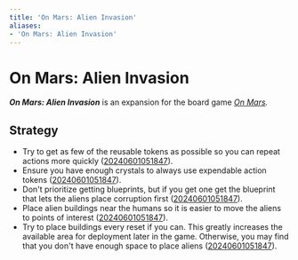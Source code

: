 ```yaml
---
title: 'On Mars: Alien Invasion'
aliases:
- 'On Mars: Alien Invasion'
---
```


# On Mars: Alien Invasion

_**On Mars: Alien Invasion**_ is an expansion for the board game _[On Mars](on-mars.md)._

## Strategy

- Try to get as few of the reusable tokens as possible so you can repeat actions more quickly ([20240601051847](../entries/20240601051847.md)).
- Ensure you have enough crystals to always use expendable action tokens ([20240601051847](../entries/20240601051847.md)).
- Don't prioritize getting blueprints, but if you get one get the blueprint that lets the aliens place corruption first ([20240601051847](../entries/20240601051847.md)).
- Place alien buildings near the humans so it is easier to move the aliens to points of interest ([20240601051847](../entries/20240601051847.md)).
- Try to place buildings every reset if you can. This greatly increases the available area for deployment later in the game. Otherwise, you may find that you don't have enough space to place aliens ([20240601051847](../entries/20240601051847.md)).

